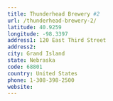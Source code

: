 ```yaml
---
title: Thunderhead Brewery #2
url: /thunderhead-brewery-2/
latitude: 40.9259
longitude: -98.3397
address1: 120 East Third Street
address2: 
city: Grand Island
state: Nebraska
code: 68801
country: United States
phone: 1-308-398-2500
website: 
---
```


